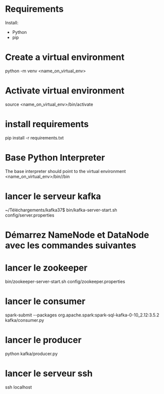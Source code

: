 # Requirements
Install:
* Python
* pip

# Create a virtual environment
python -m venv <name_on_virtual_env>

# Activate virtual environment
source <name_on_virtual_env>/bin/activate

# install requirements
pip install -r requirements.txt

# Base Python Interpreter
The base interpreter should point to the virtual environment
<name_on_virtual_env>/bin//bin



# lancer le serveur kafka
~/Téléchargements/kafka37$ bin/kafka-server-start.sh config/server.properties

# Démarrez NameNode et DataNode avec les commandes suivantes 

# lancer le zookeeper
bin/zookeeper-server-start.sh config/zookeeper.properties

# lancer le consumer
spark-submit --packages org.apache.spark:spark-sql-kafka-0-10_2.12:3.5.2 kafka/consumer.py

# lancer le producer
python kafka/producer.py

# lancer le serveur ssh
ssh localhost
